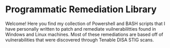 # Programmatic Remediation Library

Welcome! Here you find my collection of Powershell and BASH scripts that I have personally written to patch and remediate vuilnerabilitties found in Windows and Linux machines. Most of these remediations are based off of vulnerabilities that were discovered through Tenable DISA STIG scans.
